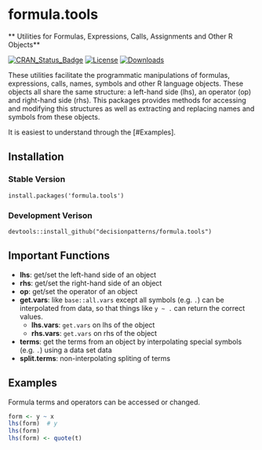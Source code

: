 # formula.tools 

** Utilities for Formulas, Expressions, Calls, Assignments and Other R Objects**

[![CRAN_Status_Badge](https://www.r-pkg.org/badges/version/formula.tools)](https://cran.r-project.org/package=formula.tools)
[![License](https://img.shields.io/badge/license-GPL%20%28%3E=%202%29-brightgreen.svg?style=flat)](https://www.gnu.org/licenses/gpl-2.0.html) 
[![Downloads](https://cranlogs.r-pkg.org/badges/formula.tools?color=brightgreen)](https://www.r-pkg.org/pkg/formula.tools)

These utilities facilitate the programmatic manipulations of formulas, 
expressions, calls, names, symbols and other R language objects. These objects 
all share the same structure: a left-hand side (lhs), an operator (op) and 
right-hand side (rhs). This packages provides methods for accessing and 
modifying this structures as well as extracting and replacing names and 
symbols from these objects.

It is easiest to understand through the [#Examples].


## Installation 

### Stable Version 

    install.packages('formula.tools')

### Development Verison 

    devtools::install_github("decisionpatterns/formula.tools")
    
    
## Important Functions 

 - **lhs**: get/set the left-hand side of an object
 - **rhs**: get/set the right-hand side of an object
 - **op**: get/set the operator of an object
 - **get.vars**: like `base::all.vars` except all symbols (e.g. `.`) can be
   interpolated from data, so that things like `y ~ .` can return the correct 
   values.
   - **lhs.vars**: `get.vars` on lhs of the object 
   - **rhs.vars**: `get.vars` on rhs of the object
 - **terms**: get the terms from an object by interpolating special symbols 
       (e.g. `.`) using a data set data  
 - **split.terms**: non-interpolating spliting of terms  
  

## Examples 

Formula terms and operators can be accessed or changed. 

```r
form <- y ~ x 
lhs(form)  # y
lhs(form)
lhs(form) <- quote(t)
```
    
